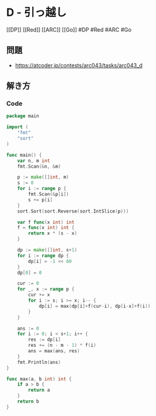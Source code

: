 # D - 引っ越し
[[DP]] [[Red]] [[ARC]] [[Go]]
#DP #Red #ARC #Go 

## 問題
- https://atcoder.jp/contests/arc043/tasks/arc043_d

## 解き方
### Code
```go
package main

import (
	"fmt"
	"sort"
)

func main() {
	var n, m int
	fmt.Scan(&n, &m)

	p := make([]int, m)
	s := 0
	for i := range p {
		fmt.Scan(&p[i])
		s += p[i]
	}
	sort.Sort(sort.Reverse(sort.IntSlice(p)))

	var f func(x int) int
	f = func(x int) int {
		return x * (s - x)
	}

	dp := make([]int, s+1)
	for i := range dp {
		dp[i] = -1 << 60
	}
	dp[0] = 0

	cur := 0
	for _, x := range p {
		cur += x
		for i := s; i >= x; i-- {
			dp[i] = max(dp[i]+f(cur-i), dp[i-x]+f(i))
		}
	}

	ans := 0
	for i := 0; i < s+1; i++ {
		res := dp[i]
		res += (n - m - 1) * f(i)
		ans = max(ans, res)
	}
	fmt.Println(ans)
}

func max(a, b int) int {
	if a > b {
		return a
	}
	return b
}
```